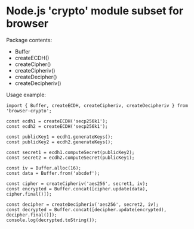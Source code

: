 # Node.js 'crypto' module subset for browser

Package contents:
* Buffer
* createECDH()
* createCipher()
* createCipheriv()
* createDecipher()
* createDecipheriv()

Usage example:
~~~~
import { Buffer, createECDH, createCipheriv, createDecipheriv } from 'browser-crypto';

const ecdh1 = createECDH('secp256k1');
const ecdh2 = createECDH('secp256k1');

const publicKey1 = ecdh1.generateKeys();
const publicKey2 = ecdh2.generateKeys();

const secret1 = ecdh1.computeSecret(publicKey2);
const secret2 = ecdh2.computeSecret(publicKey1);

const iv = Buffer.alloc(16);
const data = Buffer.from('abcdef');

const cipher = createCipheriv('aes256', secret1, iv);
const encrypted = Buffer.concat([cipher.update(data), cipher.final()]);

const decipher = createDecipheriv('aes256', secret2, iv);
const decrypted = Buffer.concat([decipher.update(encrypted), decipher.final()]);
console.log(decrypted.toString());
~~~~
